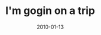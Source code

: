 ---
layout: base.njk
title : 'I&#39;m gogin on a trip' 
view_title : 'I&#39;m going on a trip' 
year : '2010' 
date : '2010-01-13' 
img_file : '/drawing/imgoingonatrip.png' 
html_file : 'imgoingonatrip' 
next_html : 'doeslazereyeslikecoffee.html' 
year_order : '5' 
permalink : "title/{{html_file}}.html"
---